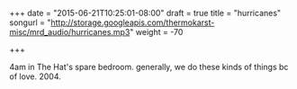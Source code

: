 +++
date = "2015-06-21T10:25:01-08:00"
draft = true
title = "hurricanes"
songurl = "http://storage.googleapis.com/thermokarst-misc/mrd_audio/hurricanes.mp3"
weight = -70

+++

4am in The Hat's spare bedroom.
generally, we do these kinds of things bc of love. 2004.
